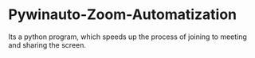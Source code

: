 # Pywinauto-Zoom-Automatization
Its a python program, which speeds up the process of joining to meeting and sharing the screen. 
